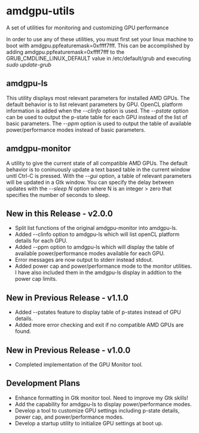 # amdgpu-utils
A set of utilities for monitoring and customizing GPU performance

In order to use any of these utilities, you must first set your linux machine 
to boot with amdgpu.ppfeaturemask=0xffff7fff.  This can be accomplished by adding
amdgpu.ppfeaturemask=0xffff7fff to the GRUB_CMDLINE_LINUX_DEFAULT value in 
/etc/default/grub and executing *sudo update-grub*

## amdgpu-ls
This utility displays most relevant parameters for installed AMD GPUs.  The default
behavior is to list relevant parameters by GPU.  OpenCL platform information is added
when the *--clinfo* option is used.  The *--pstate* option can be used to output the
p-state table for each GPU instead of the list of basic parameters.  The *--ppm* option
is used to output the table of available power/performance modes instead of basic
parameters.

## amdgpu-monitor
A utility to give the current state of all compatible AMD GPUs. The default behavior
is to coninuously update a text based table in the current window unitl Ctrl-C is
pressed.  With the *--gui* option, a table of relevant parameters will be
updated in a Gtk window.  You can specify the delay between updates with the
*--sleep N* option where N is an integer > zero that specifies the number of seconds
to sleep.

## New in this Release  -  v2.0.0
* Split list functions of the original amdgpu-monitor into amdgpu-ls.
* Added --clinfo option to amdgpu-ls which will list openCL platform details for each GPU.
* Added --ppm option to amdgpu-ls which will display the table of available power/performance modes available for each GPU.
* Error messages are now output to stderr instead stdout.
* Added power cap and power/performance mode to the monitor utilities.  I have also included them in the amdgpu-ls display in addtion to the power cap limits.

## New in Previous Release  -  v1.1.0
* Added --pstates feature to display table of p-states instead of GPU details.
* Added more error checking and exit if no compatible AMD GPUs are found.

## New in Previous Release  -  v1.0.0
* Completed implementation of the GPU Monitor tool.

## Development Plans
* Enhance formatting in Gtk monitor tool. Need to improve my Gtk skills!
* Add the capability for amdgpu-ls to display power/performance modes.
* Develop a tool to customize GPU settings including p-state details, power cap, and power/performance modes.
* Develop a startup utility to initialize GPU settings at boot up.
